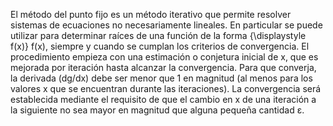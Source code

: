 El método del punto fijo es un método iterativo que permite resolver sistemas de ecuaciones no necesariamente lineales. En particular se puede utilizar para determinar raíces de una función de la forma {\displaystyle f(x)} f(x), siempre y cuando se cumplan los criterios de convergencia.
El procedimiento empieza con una estimación o conjetura inicial de  x, que es mejorada por iteración hasta alcanzar la convergencia. Para que converja, la derivada (dg/dx) debe ser menor que 1 en magnitud (al menos para los valores x que se encuentran durante las iteraciones). La convergencia será establecida mediante el requisito de que el cambio en  x de una iteración a la siguiente no sea mayor en magnitud que alguna pequeña cantidad ε.
